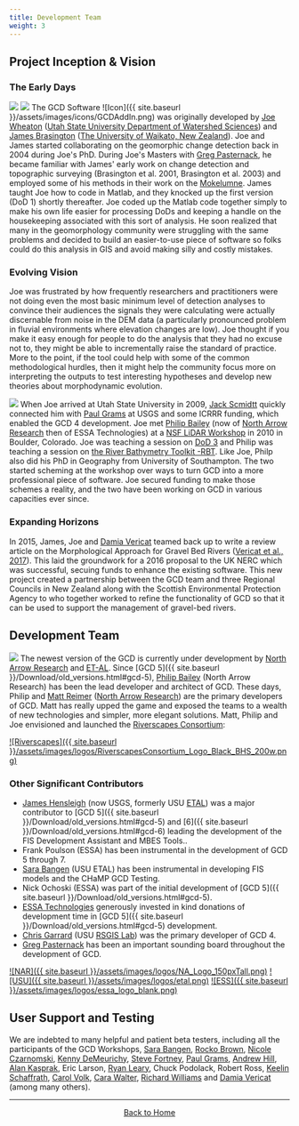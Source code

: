 ```yaml
---
title: Development Team
weight: 3
---
```


## Project Inception & Vision

### The Early Days
<a href="http://joewheaton.org"><img class="float-left" src="{{ site.baseurl }}/assets/images/people/Wheaton_round.png"></a>
<a href="https://www.waikato.ac.nz/staff-profiles/people/jbrasing"><img class="float-right" src="{{ site.baseurl }}/assets/images/people/Brasington_round.png"></a>
The GCD Software ![Icon]({{ site.baseurl }}/assets/images/icons/GCDAddIn.png) was originally developed by [Joe Wheaton](http://www.joewheaton.org) ([Utah State University Department of Watershed Sciences](http://www.cnr.usu.edu/wats/)) and [James Brasington](https://www.waikato.ac.nz/staff-profiles/people/jbrasing) ([The University of Waikato, New Zealand](https://www.waikato.ac.nz)). Joe and James started collaborating on the geomorphic change detection back in 2004 during Joe's PhD. During Joe's Masters with [Greg Pasternack](http://pasternack.ucdavis.edu/), he became familiar with James' early work on change detection and topographic surveying (Brasington et al. 2001, Brasington et al. 2003) and employed some of his methods in their work on the [Mokelumne](http://shira.lawr.ucdavis.edu/). James taught Joe how to code in Matlab, and they knocked up the first version (DoD 1) shortly thereafter. Joe coded up the Matlab code together simply to make his own life easier for processing DoDs and keeping a handle on the housekeeping associated with this sort of analysis. He soon realized that many in the geomorphology community were struggling with the same problems and decided to build an easier-to-use piece of software so folks could do this analysis in GIS and avoid making silly and costly mistakes.

### Evolving Vision

Joe was frustrated by how frequently researchers and practitioners were not doing even the most basic minimum level of detection analyses to convince their audiences the signals they were calculating were actually discernable from noise in the DEM data (a particularly pronounced problem in fluvial environments where elevation changes are low). Joe thought if you make it easy enough for people to do the analysis that they had no excuse not to, they might be able to incrementally raise the standard of practice. More to the point, if the tool could help with some of the common methodological hurdles, then it might help the community focus more on interpreting the outputs to test interesting hypotheses and develop new theories about morphodynamic evolution. 

<a href="http://northarrowresearch.com/#people"><img class="float-left" src="{{ site.baseurl }}/assets/images/people/Phlip_round.png"></a>
When Joe arrived at Utah State University in 2009, [Jack Scmidtt](https://qcnr.usu.edu/directory/schmidt_jack) quickly connected him with [Paul Grams](https://www.usgs.gov/staff-profiles/paul-grams) at USGS and some ICRRR funding, which enabled the GCD 4 development. Joe met [Philip Bailey](http://northarrowresearch.com/#people) (now of [North Arrow Research](http://northarrowresearch.com) then of ESSA Technologies) at a [NSF LiDAR Workshop](http://www.opentopography.org/index.php/resources/short_courses/lidar2_2010/) in 2010 in Boulder, Colorado. Joe was teaching a session on [DoD 3](https://github.com/joewheaton/DoD) and Philip was teaching a session on [the River Bathymetry Toolkit -RBT](https://www.fs.fed.us/rm/boise/AWAE/projects/river_bathymetry_toolkit.shtml). Like Joe, Philp also did his PhD in Geography from University of Southampton. The two started scheming at the workshop over ways to turn GCD into a more professional piece of software. Joe secured funding to make those schemes a reality, and the two have been working on GCD in various capacities ever since. 

### Expanding Horizons

In 2015, James,  Joe and [Damia Vericat](http://www.damiavericat.eu/) teamed back up to write a review article on the Morphological Approach for Gravel Bed Rivers ([Vericat et al., 2017](http://etal.joewheaton.org/new-fhc-publications/gravel-bed-rivers-chapter-on-revisiting-the-morphological-approach-finally-out)). This laid the groundwork for a 2016 proposal to the UK NERC which was successful, secuing funds to enhance the existing software.  This new project created a partnership between the GCD team and three Regional Councils in New Zealand along with the Scottish Environmental Protection Agency to who together worked to refine the functionality of GCD so that it can be used to support the management of gravel-bed rivers.      


## Development Team

<a href="http://northarrowresearch.com/#people"><img class="float-right" src="{{ site.baseurl }}/assets/images/people/Matt_round.png"></a>
The newest version of the GCD is currently under development by [North Arrow Research](http://northarrowresearch.com/) and [ET-AL](http://etal.joewheaton.org/). Since [GCD 5]({{ site.baseurl }}/Download/old_versions.html#gcd-5),   [Philip Bailey](http://northarrowresearch.com/#people) (North Arrow Research) has been the lead developer and architect of GCD. These days, Philip and [Matt Reimer](http://northarrowresearch.com/#people) ([North Arrow Research](http://northarrowresearch.com/)) are the primary developers of GCD.  Matt has really upped the game and exposed the teams to a wealth of new technologies and simpler, more elegant solutions. Matt, Philip and Joe envisioned and launched the [Riverscapes Consortium](http://riverscapes.xyz):

[![Riverscapes]({{ site.baseurl }}/assets/images/logos/RiverscapesConsortium_Logo_Black_BHS_200w.png)](http://riverscapes.xyz)


### Other Significant Contributors
- [James Hensleigh](http://etal.joewheaton.org/james-hensleigh.html) (now USGS, formerly USU [ETAL](http://etal.joewheaton.org)) was a major contributor to [GCD 5]({{ site.baseurl }}/Download/old_versions.html#gcd-5) and [6]({{ site.baseurl }}/Download/old_versions.html#gcd-6) leading the development of the FIS Development Assistant and MBES Tools..
- Frank Poulson (ESSA) has been instrumental in the development of GCD 5 through 7.
- [Sara Bangen](http://etal.joewheaton.org/sara-bangen1.html) (USU ETAL) has been instrumental in developing FIS models and the CHaMP GCD Testing.
- Nick Ochoski (ESSA) was part of the initial development of [GCD 5]({{ site.baseurl }}/Download/old_versions.html#gcd-5).
-  [ESSA Technologies](http://essa.com) generously invested in kind donations of development time in [GCD 5]({{ site.baseurl }}/Download/old_versions.html#gcd-5) development. 
-  [Chris Garrard](http://www.gis.usu.edu/~chrisg/) (USU [RSGIS Lab](http://www.gis.usu.edu/)) was the primary developer of GCD 4.
-  [Greg Pasternack](http://pasternack.ucdavis.edu/) has been an important sounding board throughout the development of GCD.

[![NAR]({{ site.baseurl }}/assets/images/logos/NA_Logo_150pxTall.png)](http://northarrowresearch.com/)
[![USU]({{ site.baseurl }}/assets/images/logos/etal.png)](http://etal.joewheaton.org)
[![ESS]({{ site.baseurl }}/assets/images/logos/essa_logo_blank.png)](http://essa.com)

## User Support and Testing

We are indebted to many helpful and patient beta testers, including all the participants of the GCD Workshops, [Sara Bangen](http://etal.joewheaton.org/sara-bangen1.html), [Rocko Brown](http://www.fishsciences.net/rocko-brown-ph-d/), [Nicole Czarnomski](http://etal.joewheaton.org/nicole-czarnomski.html), [Kenny DeMeurichy](http://etal.joewheaton.org/kenny-demeurichy.html), [Steve Fortney](https://www.terraqua.biz/bios), [Paul Grams](https://www.usgs.gov/staff-profiles/paul-grams), [Andrew Hill](https://www.eco-logical-research.com/team), [Alan Kasprak](http://etal.joewheaton.org/alan-kasprak.html), Eric Larson, [Ryan Leary](https://digitalcommons.usu.edu/gradreports/351/), Chuck Podolack, Robert Ross, [Keelin Schaffrath](https://scholar.google.com/citations?user=IYnFqG0AAAAJ&hl=en), [Carol Volk](http://www.southforkresearch.org/), [Cara Walter](http://oregonstate.edu/gradwater/cara-walter), [Richard Williams](http://www.gla.ac.uk/schools/ges/staff/richardwilliams) and [Damia Vericat](http://www.damiavericat.eu) (among many others). 

------
<div align="center">
    <a class="hollow button" href="{{ site.baseurl }}/"><i class="fa fa-chevron-circle-left"></i>  Back to Home </a>  
</div>
